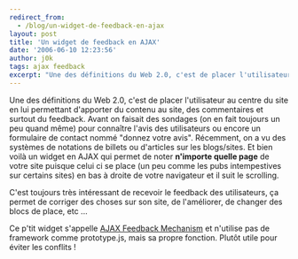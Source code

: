```yaml
---
redirect_from:
  - /blog/un-widget-de-feedback-en-ajax
layout: post
title: 'Un widget de feedback en AJAX'
date: '2006-06-10 12:23:56'
author: j0k
tags: ajax feedback
excerpt: "Une des définitions du Web 2.0, c'est de placer l'utilisateur au centre du site en lui permettant d'apporter du contenu au site, des commentaires et surtout du feedback.     \nAvant on faisait des sondages (on en fait toujours un peu quand même) pour connaître l'avis des utilisateurs ou encore un formulaire de contact nommé \"donnez votre avis\".      …"
---
```


Une des définitions du Web 2.0, c'est de placer l'utilisateur au centre du site en lui permettant d'apporter du contenu au site, des commentaires et surtout du feedback.
Avant on faisait des sondages (on en fait toujours un peu quand même) pour connaître l'avis des utilisateurs ou encore un formulaire de contact nommé "donnez votre avis". Récemment, on a vu des systèmes de notations de billets ou d'articles sur les blogs/sites.    Et bien voilà un widget en AJAX qui permet de noter **n'importe quelle page** de votre site puisque celui ci se place (un peu comme les pubs intempestives sur certains sites) en bas à droite de votre navigateur et il suit le scrolling.

C'est toujours très intéressant de recevoir le feedback des utilisateurs, ça permet de corriger des choses sur son site, de l'améliorer, de changer des blocs de place, etc ...

Ce p'tit widget s'appelle [AJAX Feedback Mechanism](http://www.ibegin.com/blog/2006/06/08/ajax_feedback_mechanism/) et n'utilise pas de framework comme prototype.js, mais sa propre fonction. Plutôt utile pour éviter les conflits !
